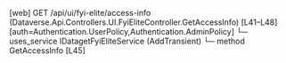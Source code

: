 [web] GET /api/ui/fyi-elite/access-info  (Dataverse.Api.Controllers.UI.FyiEliteController.GetAccessInfo)  [L41–L48] [auth=Authentication.UserPolicy,Authentication.AdminPolicy]
  └─ uses_service IDatagetFyiEliteService (AddTransient)
    └─ method GetAccessInfo [L45]

